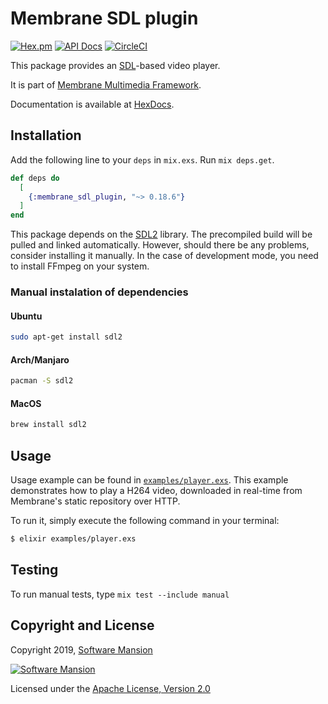 # Membrane SDL plugin

[![Hex.pm](https://img.shields.io/hexpm/v/membrane_sdl_plugin.svg)](https://hex.pm/packages/membrane_sdl_plugin)
[![API Docs](https://img.shields.io/badge/api-docs-yellow.svg?style=flat)](https://hexdocs.pm/membrane_sdl_plugin/)
[![CircleCI](https://circleci.com/gh/membraneframework/membrane_sdl_plugin.svg?style=svg)](https://circleci.com/gh/membraneframework/membrane_sdl_plugin)

This package provides an [SDL](https://www.libsdl.org/)-based video player.

It is part of [Membrane Multimedia Framework](https://membraneframework.org).

Documentation is available at [HexDocs](https://hexdocs.pm/membrane_sdl_plugin).

## Installation

Add the following line to your `deps` in `mix.exs`. Run `mix deps.get`.

```elixir
def deps do
  [
    {:membrane_sdl_plugin, "~> 0.18.6"}
  ]
end
```
This package depends on the [SDL2](https://www.libsdl.org) library. The precompiled build will be pulled and linked automatically. However, should there be any problems, consider installing it manually. In the case of development mode, you need to install FFmpeg on your system.

### Manual instalation of dependencies
#### Ubuntu

```bash
sudo apt-get install sdl2
```

#### Arch/Manjaro

```bash
pacman -S sdl2
```

#### MacOS

```bash
brew install sdl2
```

## Usage

Usage example can be found in [`examples/player.exs`](examples/player.exs).
This example demonstrates how to play a H264 video, downloaded in real-time from Membrane's static repository over HTTP.

To run it, simply execute the following command in your terminal:

```bash
$ elixir examples/player.exs
```

## Testing

To run manual tests, type `mix test --include manual`

## Copyright and License

Copyright 2019, [Software Mansion](https://swmansion.com/?utm_source=git&utm_medium=readme&utm_campaign=membrane)

[![Software Mansion](https://logo.swmansion.com/logo?color=white&variant=desktop&width=200&tag=membrane-github)](https://swmansion.com/?utm_source=git&utm_medium=readme&utm_campaign=membrane)

Licensed under the [Apache License, Version 2.0](LICENSE)
